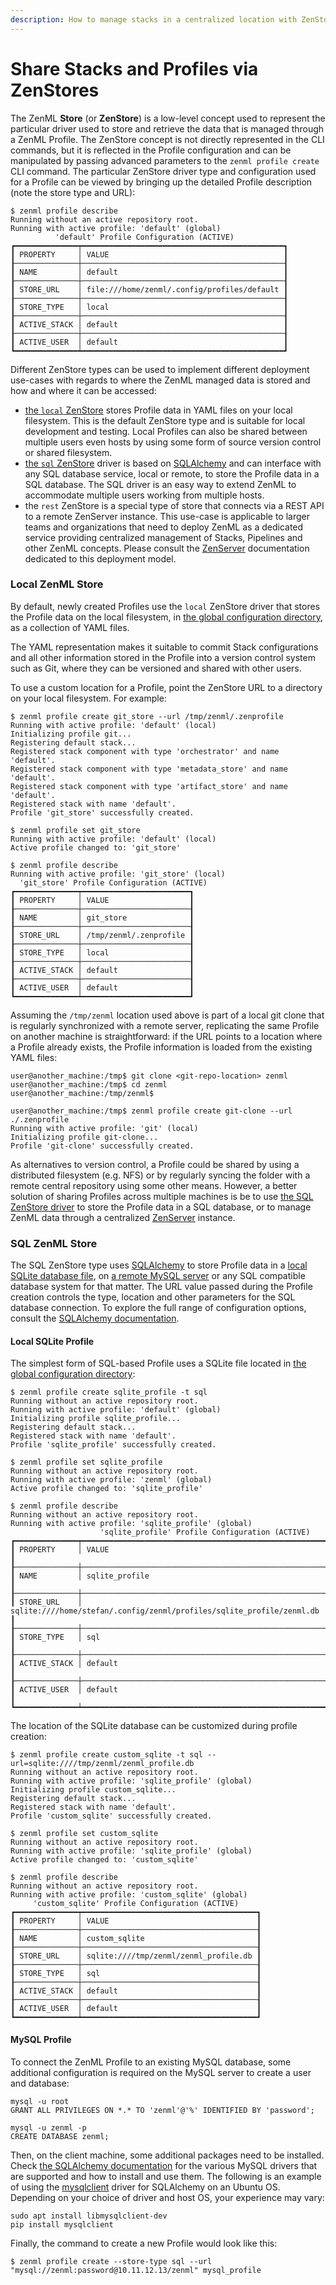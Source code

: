 ```yaml
---
description: How to manage stacks in a centralized location with ZenStores
---
```


# Share Stacks and Profiles via ZenStores

The ZenML **Store** (or **ZenStore**) is a low-level concept used to represent the
particular driver used to store and retrieve the data that is managed through a
ZenML Profile. The ZenStore concept is not directly represented in the CLI
commands, but it is reflected in the Profile configuration and can be
manipulated by passing advanced parameters to the `zenml profile create` CLI
command. The particular ZenStore driver type and configuration used for a
Profile can be viewed by bringing up the detailed Profile description (note the
store type and URL):

```
$ zenml profile describe
Running without an active repository root.
Running with active profile: 'default' (global)
          'default' Profile Configuration (ACTIVE)           
┏━━━━━━━━━━━━━━┯━━━━━━━━━━━━━━━━━━━━━━━━━━━━━━━━━━━━━━━━━━━━━┓
┃ PROPERTY     │ VALUE                                       ┃
┠──────────────┼─────────────────────────────────────────────┨
┃ NAME         │ default                                     ┃
┠──────────────┼─────────────────────────────────────────────┨
┃ STORE_URL    │ file:///home/zenml/.config/profiles/default ┃
┠──────────────┼─────────────────────────────────────────────┨
┃ STORE_TYPE   │ local                                       ┃
┠──────────────┼─────────────────────────────────────────────┨
┃ ACTIVE_STACK │ default                                     ┃
┠──────────────┼─────────────────────────────────────────────┨
┃ ACTIVE_USER  │ default                                     ┃
┗━━━━━━━━━━━━━━┷━━━━━━━━━━━━━━━━━━━━━━━━━━━━━━━━━━━━━━━━━━━━━┛
```

Different ZenStore types can be used to implement different deployment use-cases
with regards to where the ZenML managed data is stored and how and where it can
be accessed:

* [the `local` ZenStore](#local-zenml-store) stores Profile data in YAML files
on your local filesystem. This is the default ZenStore type and is suitable for
local development and testing. Local Profiles can also be shared between
multiple users even hosts by using some form of source version control or shared
filesystem.
* [the `sql` ZenStore](#sql-zenml-store) driver is based on [SQLAlchemy](https://www.sqlalchemy.org/)
and can interface with any SQL database service, local or remote, to store the
Profile data in a SQL database. The SQL driver is an easy way to extend ZenML to
accommodate multiple users working from multiple hosts.
* the `rest` ZenStore is a special type of store that connects via a REST API to
a remote ZenServer instance. This use-case is applicable to larger teams and
organizations that need to deploy ZenML as a dedicated service providing
centralized management of Stacks, Pipelines and other ZenML concepts. Please
consult the [ZenServer](./zenml-server.md) documentation dedicated to this
deployment model.

### Local ZenML Store

By default, newly created Profiles use the `local` ZenStore driver that stores
the Profile data on the local filesystem, in
[the global configuration directory](../developer-guide/repo-and-config.md),
as a collection of YAML files.

The YAML representation makes it suitable to commit Stack configurations and
all other information stored in the Profile into a version control system such
as Git, where they can be versioned and shared with other users.

To use a custom location for a Profile, point the ZenStore URL to a directory
on your local filesystem. For example:

```
$ zenml profile create git_store --url /tmp/zenml/.zenprofile
Running with active profile: 'default' (local)
Initializing profile git...
Registering default stack...
Registered stack component with type 'orchestrator' and name 'default'.
Registered stack component with type 'metadata_store' and name 'default'.
Registered stack component with type 'artifact_store' and name 'default'.
Registered stack with name 'default'.
Profile 'git_store' successfully created.

$ zenml profile set git_store
Running with active profile: 'default' (local)
Active profile changed to: 'git_store'

$ zenml profile describe
Running with active profile: 'git_store' (local)
  'git_store' Profile Configuration (ACTIVE)   
┏━━━━━━━━━━━━━━┯━━━━━━━━━━━━━━━━━━━━━━━━┓
┃ PROPERTY     │ VALUE                  ┃
┠──────────────┼────────────────────────┨
┃ NAME         │ git_store              ┃
┠──────────────┼────────────────────────┨
┃ STORE_URL    │ /tmp/zenml/.zenprofile ┃
┠──────────────┼────────────────────────┨
┃ STORE_TYPE   │ local                  ┃
┠──────────────┼────────────────────────┨
┃ ACTIVE_STACK │ default                ┃
┠──────────────┼────────────────────────┨
┃ ACTIVE_USER  │ default                ┃
┗━━━━━━━━━━━━━━┷━━━━━━━━━━━━━━━━━━━━━━━━┛
```

Assuming the `/tmp/zenml` location used above is part of a local git
clone that is regularly synchronized with a remote server, replicating the
same Profile on another machine is straightforward: if the URL points to a
location where a Profile already exists, the Profile information is
loaded from the existing YAML files:

```
user@another_machine:/tmp$ git clone <git-repo-location> zenml
user@another_machine:/tmp$ cd zenml
user@another_machine:/tmp/zenml$

user@another_machine:/tmp$ zenml profile create git-clone --url ./.zenprofile
Running with active profile: 'git' (local)
Initializing profile git-clone...
Profile 'git-clone' successfully created.
```

As alternatives to version control, a Profile could be shared by using a
distributed filesystem (e.g. NFS) or by regularly syncing the folder with a
remote central repository using some other means. However, a better solution
of sharing Profiles across multiple machines is be to use
[the SQL ZenStore driver](#sql-zenml-store) to store the Profile data in
a SQL database, or to manage ZenML data through a centralized
[ZenServer](./zenml-server.md) instance.

### SQL ZenML Store

The SQL ZenStore type uses [SQLAlchemy](https://www.sqlalchemy.org/) to
store Profile data in a [local SQLite database file](#local-sqlite-profile),
on [a remote MySQL server](#mysql-profile) or any SQL compatible database system
for that matter. The URL value passed during the Profile creation controls the
type, location and other parameters for the SQL database connection. To explore
the full range of configuration options, consult the
[SQLAlchemy documentation](https://docs.sqlalchemy.org/en/14/dialects/index.html).

#### Local SQLite Profile

The simplest form of SQL-based Profile uses a SQLite file located in
[the global configuration directory](../developer-guide/repo-and-config.md):

```
$ zenml profile create sqlite_profile -t sql
Running without an active repository root.
Running with active profile: 'default' (global)
Initializing profile sqlite_profile...
Registering default stack...
Registered stack with name 'default'.
Profile 'sqlite_profile' successfully created.

$ zenml profile set sqlite_profile
Running without an active repository root.
Running with active profile: 'zenml' (global)
Active profile changed to: 'sqlite_profile'

$ zenml profile describe
Running without an active repository root.
Running with active profile: 'sqlite_profile' (global)
                    'sqlite_profile' Profile Configuration (ACTIVE)                     
┏━━━━━━━━━━━━━━┯━━━━━━━━━━━━━━━━━━━━━━━━━━━━━━━━━━━━━━━━━━━━━━━━━━━━━━━━━━━━━━━━━━━━━━━┓
┃ PROPERTY     │ VALUE                                                                 ┃
┠──────────────┼───────────────────────────────────────────────────────────────────────┨
┃ NAME         │ sqlite_profile                                                        ┃
┠──────────────┼───────────────────────────────────────────────────────────────────────┨
┃ STORE_URL    │ sqlite:////home/stefan/.config/zenml/profiles/sqlite_profile/zenml.db ┃
┠──────────────┼───────────────────────────────────────────────────────────────────────┨
┃ STORE_TYPE   │ sql                                                                   ┃
┠──────────────┼───────────────────────────────────────────────────────────────────────┨
┃ ACTIVE_STACK │ default                                                               ┃
┠──────────────┼───────────────────────────────────────────────────────────────────────┨
┃ ACTIVE_USER  │ default                                                               ┃
┗━━━━━━━━━━━━━━┷━━━━━━━━━━━━━━━━━━━━━━━━━━━━━━━━━━━━━━━━━━━━━━━━━━━━━━━━━━━━━━━━━━━━━━━┛
```

The location of the SQLite database can be customized during profile creation:

```
$ zenml profile create custom_sqlite -t sql --url=sqlite:////tmp/zenml/zenml_profile.db
Running without an active repository root.
Running with active profile: 'sqlite_profile' (global)
Initializing profile custom_sqlite...
Registering default stack...
Registered stack with name 'default'.
Profile 'custom_sqlite' successfully created.

$ zenml profile set custom_sqlite
Running without an active repository root.
Running with active profile: 'sqlite_profile' (global)
Active profile changed to: 'custom_sqlite'

$ zenml profile describe
Running without an active repository root.
Running with active profile: 'custom_sqlite' (global)
     'custom_sqlite' Profile Configuration (ACTIVE)     
┏━━━━━━━━━━━━━━┯━━━━━━━━━━━━━━━━━━━━━━━━━━━━━━━━━━━━━━━┓
┃ PROPERTY     │ VALUE                                 ┃
┠──────────────┼───────────────────────────────────────┨
┃ NAME         │ custom_sqlite                         ┃
┠──────────────┼───────────────────────────────────────┨
┃ STORE_URL    │ sqlite:////tmp/zenml/zenml_profile.db ┃
┠──────────────┼───────────────────────────────────────┨
┃ STORE_TYPE   │ sql                                   ┃
┠──────────────┼───────────────────────────────────────┨
┃ ACTIVE_STACK │ default                               ┃
┠──────────────┼───────────────────────────────────────┨
┃ ACTIVE_USER  │ default                               ┃
┗━━━━━━━━━━━━━━┷━━━━━━━━━━━━━━━━━━━━━━━━━━━━━━━━━━━━━━━┛
```

#### MySQL Profile

To connect the ZenML Profile to an existing MySQL database, some additional
configuration is required on the MySQL server to create a user and database:

```
mysql -u root
GRANT ALL PRIVILEGES ON *.* TO 'zenml'@'%' IDENTIFIED BY 'password';

mysql -u zenml -p
CREATE DATABASE zenml;
```

Then, on the client machine, some additional packages need to be installed.
Check [the SQLAlchemy documentation](https://docs.sqlalchemy.org/en/14/dialects/mysql.html)
for the various MySQL drivers that are supported and how to install and use
them. The following is an example of using the [mysqlclient](https://docs.sqlalchemy.org/en/14/dialects/mysql.html#module-sqlalchemy.dialects.mysql.mysqldb)
driver for SQLAlchemy on an Ubuntu OS. Depending on your choice of driver and
host OS, your experience may vary:

```
sudo apt install libmysqlclient-dev
pip install mysqlclient
```

Finally, the command to create a new Profile would look like this:

```
$ zenml profile create --store-type sql --url "mysql://zenml:password@10.11.12.13/zenml" mysql_profile
```
